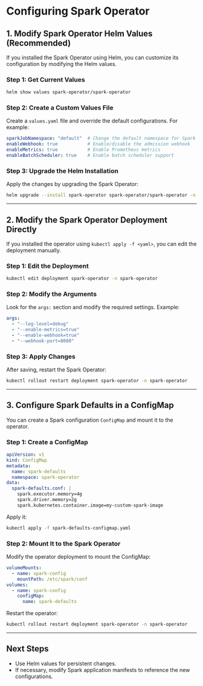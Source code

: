 # Configuring Spark Operator

## 1. Modify Spark Operator Helm Values (Recommended)
If you installed the Spark Operator using Helm, you can customize its configuration by modifying the Helm values.

### Step 1: Get Current Values
```sh
helm show values spark-operator/spark-operator
```

### Step 2: Create a Custom Values File
Create a `values.yaml` file and override the default configurations. For example:

```yaml
sparkJobNamespace: "default"  # Change the default namespace for Spark jobs
enableWebhook: true           # Enable/disable the admission webhook
enableMetrics: true           # Enable Prometheus metrics
enableBatchScheduler: true    # Enable batch scheduler support
```

### Step 3: Upgrade the Helm Installation
Apply the changes by upgrading the Spark Operator:

```sh
helm upgrade --install spark-operator spark-operator/spark-operator -n spark-operator --values values.yaml
```

---

## 2. Modify the Spark Operator Deployment Directly
If you installed the operator using `kubectl apply -f <yaml>`, you can edit the deployment manually.

### Step 1: Edit the Deployment
```sh
kubectl edit deployment spark-operator -n spark-operator
```

### Step 2: Modify the Arguments
Look for the `args:` section and modify the required settings. Example:

```yaml
args:
  - "--log-level=debug"
  - "--enable-metrics=true"
  - "--enable-webhook=true"
  - "--webhook-port=8080"
```

### Step 3: Apply Changes
After saving, restart the Spark Operator:

```sh
kubectl rollout restart deployment spark-operator -n spark-operator
```

---

## 3. Configure Spark Defaults in a ConfigMap
You can create a Spark configuration `ConfigMap` and mount it to the operator.

### Step 1: Create a ConfigMap
```yaml
apiVersion: v1
kind: ConfigMap
metadata:
  name: spark-defaults
  namespace: spark-operator
data:
  spark-defaults.conf: |
    spark.executor.memory=4g
    spark.driver.memory=2g
    spark.kubernetes.container.image=my-custom-spark-image
```

Apply it:

```sh
kubectl apply -f spark-defaults-configmap.yaml
```

### Step 2: Mount It to the Spark Operator
Modify the operator deployment to mount the ConfigMap:

```yaml
volumeMounts:
  - name: spark-config
    mountPath: /etc/spark/conf
volumes:
  - name: spark-config
    configMap:
      name: spark-defaults
```

Restart the operator:

```sh
kubectl rollout restart deployment spark-operator -n spark-operator
```

---

## Next Steps
- Use Helm values for persistent changes.
- If necessary, modify Spark application manifests to reference the new configurations.